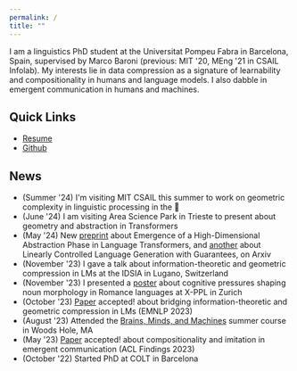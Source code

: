 ```yaml
---
permalink: /
title: ""
---
```


I am a linguistics PhD student at the Universitat Pompeu Fabra in Barcelona, Spain, supervised by Marco Baroni (previous: MIT '20, MEng '21 in CSAIL Infolab). My interests lie in data compression as a signature of learnability and compositionality in humans and language models. I also dabble in emergent communication in humans and machines.

## Quick Links
- [Resume][pdf-link]
- [Github](https://github.com/chengemily1)

## News
- (Summer '24) I'm visiting MIT CSAIL this summer to work on geometric complexity in linguistic processing in the 🧠
- (June '24) I am visiting Area Science Park in Trieste to present about geometry and abstraction in Transformers
- (May '24) New [preprint](https://arxiv.org/abs/2405.15471) about Emergence of a High-Dimensional Abstraction Phase in Language Transformers, and [another](https://arxiv.org/abs/2405.15454) about Linearly Controlled Language Generation with Guarantees, on Arxiv 
- (November '23) I gave a talk about information-theoretic and geometric compression in LMs at the IDSIA in Lugano, Switzerland
- (November '23) I presented a [poster](https://drive.google.com/file/d/1yL-HZvHBm1BFLEAtcoa6Nw25XMRX5L6J/view) about cognitive pressures shaping noun morphology in Romance languages at X-PPL in Zurich
- (October '23) [Paper](https://arxiv.org/abs/2310.13620) accepted! about bridging information-theoretic and geometric compression in LMs (EMNLP 2023)
- (August '23) Attended the [Brains, Minds, and Machines](https://cbmm.mit.edu/summer-school) summer course in Woods Hole, MA
- (May '23) [Paper](https://arxiv.org/abs/2305.12941) accepted! about compositionality and imitation in emergent communication (ACL Findings 2023)
- (October '22) Started PhD at COLT in Barcelona
  
[pdf-link]: /assets/cv_2023.pdf

